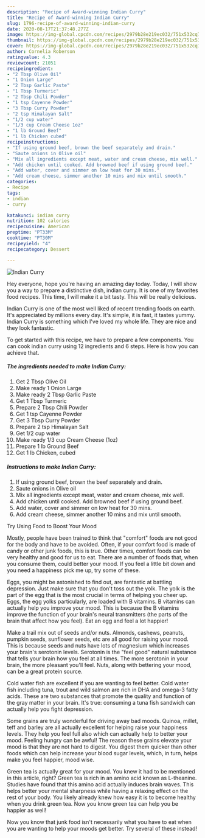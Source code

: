 ```yaml
---
description: "Recipe of Award-winning Indian Curry"
title: "Recipe of Award-winning Indian Curry"
slug: 1796-recipe-of-award-winning-indian-curry
date: 2020-08-17T21:37:48.277Z
image: https://img-global.cpcdn.com/recipes/2979b28e219ec032/751x532cq70/indian-curry-recipe-main-photo.jpg
thumbnail: https://img-global.cpcdn.com/recipes/2979b28e219ec032/751x532cq70/indian-curry-recipe-main-photo.jpg
cover: https://img-global.cpcdn.com/recipes/2979b28e219ec032/751x532cq70/indian-curry-recipe-main-photo.jpg
author: Cornelia Roberson
ratingvalue: 4.3
reviewcount: 21051
recipeingredient:
- "2 Tbsp Olive Oil"
- "1 Onion Large"
- "2 Tbsp Garlic Paste"
- "1 Tbsp Turmeric"
- "2 Tbsp Chili Powder"
- "1 tsp Cayenne Powder"
- "3 Tbsp Curry Powder"
- "2 tsp Himalayan Salt"
- "1/2 cup water"
- "1/3 cup Cream Cheese 1oz"
- "1 lb Ground Beef"
- "1 lb Chicken cubed"
recipeinstructions:
- "If using ground beef, brown the beef separately and drain."
- "Saute onions in Olive oil"
- "Mix all ingredients except meat, water and cream cheese, mix well."
- "Add chicken until cooked. Add browned beef if using ground beef."
- "Add water, cover and simmer on low heat for 30 mins."
- "Add cream cheese, simmer another 10 mins and mix until smooth."
categories:
- Recipe
tags:
- indian
- curry

katakunci: indian curry 
nutrition: 102 calories
recipecuisine: American
preptime: "PT33M"
cooktime: "PT30M"
recipeyield: "4"
recipecategory: Dessert

---
```



![Indian Curry](https://img-global.cpcdn.com/recipes/2979b28e219ec032/751x532cq70/indian-curry-recipe-main-photo.jpg)

Hey everyone, hope you're having an amazing day today. Today, I will show you a way to prepare a distinctive dish, indian curry. It is one of my favorites food recipes. This time, I will make it a bit tasty. This will be really delicious.

Indian Curry is one of the most well liked of recent trending foods on earth. It's appreciated by millions every day. It's simple, it is fast, it tastes yummy. Indian Curry is something which I've loved my whole life. They are nice and they look fantastic.




To get started with this recipe, we have to prepare a few components. You can cook indian curry using 12 ingredients and 6 steps. Here is how you can achieve that.

<!--inarticleads1-->

##### The ingredients needed to make Indian Curry:

1. Get 2 Tbsp Olive Oil
1. Make ready 1 Onion Large
1. Make ready 2 Tbsp Garlic Paste
1. Get 1 Tbsp Turmeric
1. Prepare 2 Tbsp Chili Powder
1. Get 1 tsp Cayenne Powder
1. Get 3 Tbsp Curry Powder
1. Prepare 2 tsp Himalayan Salt
1. Get 1/2 cup water
1. Make ready 1/3 cup Cream Cheese (1oz)
1. Prepare 1 lb Ground Beef
1. Get 1 lb Chicken, cubed




<!--inarticleads2-->

##### Instructions to make Indian Curry:

1. If using ground beef, brown the beef separately and drain.
1. Saute onions in Olive oil
1. Mix all ingredients except meat, water and cream cheese, mix well.
1. Add chicken until cooked. Add browned beef if using ground beef.
1. Add water, cover and simmer on low heat for 30 mins.
1. Add cream cheese, simmer another 10 mins and mix until smooth.




Try Using Food to Boost Your Mood


Mostly, people have been trained to think that "comfort" foods are not good for the body and have to be avoided. Often, if your comfort food is made of candy or other junk foods, this is true. Other times, comfort foods can be very healthy and good for us to eat. There are a number of foods that, when you consume them, could better your mood. If you feel a little bit down and you need a happiness pick me up, try some of these.

Eggs, you might be astonished to find out, are fantastic at battling depression. Just make sure that you don't toss out the yolk. The yolk is the part of the egg that is the most crucial in terms of helping you cheer up. Eggs, the egg yolks particularly, are loaded with B vitamins. B vitamins can actually help you improve your mood. This is because the B vitamins improve the function of your brain's neural transmitters (the parts of the brain that affect how you feel). Eat an egg and feel a lot happier!

Make a trail mix out of seeds and/or nuts. Almonds, cashews, peanuts, pumpkin seeds, sunflower seeds, etc are all good for raising your mood. This is because seeds and nuts have lots of magnesium which increases your brain's serotonin levels. Serotonin is the "feel good" natural substance that tells your brain how you feel at all times. The more serotonin in your brain, the more pleasant you'll feel. Nuts, along with bettering your mood, can be a great protein source.

Cold water fish are excellent if you are wanting to feel better. Cold water fish including tuna, trout and wild salmon are rich in DHA and omega-3 fatty acids. These are two substances that promote the quality and function of the gray matter in your brain. It's true: consuming a tuna fish sandwich can actually help you fight depression. 

Some grains are truly wonderful for driving away bad moods. Quinoa, millet, teff and barley are all actually excellent for helping raise your happiness levels. They help you feel full also which can actually help to better your mood. Feeling hungry can be awful! The reason these grains elevate your mood is that they are not hard to digest. You digest them quicker than other foods which can help increase your blood sugar levels, which, in turn, helps make you feel happier, mood wise.

Green tea is actually great for your mood. You knew it had to be mentioned in this article, right? Green tea is rich in an amino acid known as L-theanine. Studies have found that this amino acid actually induces brain waves. This helps better your mental sharpness while having a relaxing effect on the rest of your body. You likely already knew how easy it is to become healthy when you drink green tea. Now you know green tea can help you be happier as well!

Now you know that junk food isn't necessarily what you have to eat when you are wanting to help your moods get better. Try several of these instead!

